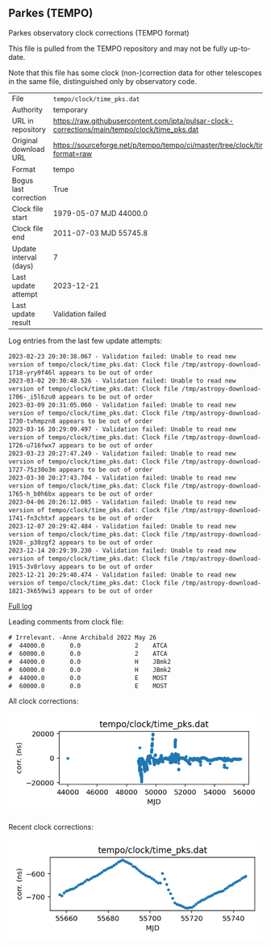 
## Parkes (TEMPO)

Parkes observatory clock corrections (TEMPO format)

This file is pulled from the TEMPO repository and may not be fully
up-to-date.

Note that this file has some clock (non-)correction data for other
telescopes in the same file, distinguished only by observatory code.

|     |     |
|:--- |:--- |
| File | `tempo/clock/time_pks.dat` |
| Authority | temporary |
| URL in repository | <https://raw.githubusercontent.com/ipta/pulsar-clock-corrections/main/tempo/clock/time_pks.dat> |
| Original download URL | <https://sourceforge.net/p/tempo/tempo/ci/master/tree/clock/time_pks.dat?format=raw> |
| Format | tempo |
| Bogus last correction | True |
| Clock file start | 1979-05-07 MJD 44000.0 |
| Clock file end | 2011-07-03 MJD 55745.8 |
| Update interval (days) | 7 |
| Last update attempt | 2023-12-21 |
| Last update result | Validation failed |

Log entries from the last few update attempts:
```
2023-02-23 20:30:38.067 - Validation failed: Unable to read new version of tempo/clock/time_pks.dat: Clock file /tmp/astropy-download-1718-yry0f46l appears to be out of order
2023-03-02 20:30:48.526 - Validation failed: Unable to read new version of tempo/clock/time_pks.dat: Clock file /tmp/astropy-download-1706-_i5l6zu0 appears to be out of order
2023-03-09 20:31:05.060 - Validation failed: Unable to read new version of tempo/clock/time_pks.dat: Clock file /tmp/astropy-download-1730-tvhmpzn8 appears to be out of order
2023-03-16 20:29:09.497 - Validation failed: Unable to read new version of tempo/clock/time_pks.dat: Clock file /tmp/astropy-download-1726-u716fwx7 appears to be out of order
2023-03-23 20:27:47.249 - Validation failed: Unable to read new version of tempo/clock/time_pks.dat: Clock file /tmp/astropy-download-1727-75z30o3m appears to be out of order
2023-03-30 20:27:43.704 - Validation failed: Unable to read new version of tempo/clock/time_pks.dat: Clock file /tmp/astropy-download-1765-h_b0h6bx appears to be out of order
2023-04-06 20:26:12.085 - Validation failed: Unable to read new version of tempo/clock/time_pks.dat: Clock file /tmp/astropy-download-1741-fn3chtxf appears to be out of order
2023-12-07 20:29:42.484 - Validation failed: Unable to read new version of tempo/clock/time_pks.dat: Clock file /tmp/astropy-download-1928-_p30zgf2 appears to be out of order
2023-12-14 20:29:39.230 - Validation failed: Unable to read new version of tempo/clock/time_pks.dat: Clock file /tmp/astropy-download-1915-3v8rlovy appears to be out of order
2023-12-21 20:29:40.474 - Validation failed: Unable to read new version of tempo/clock/time_pks.dat: Clock file /tmp/astropy-download-1821-3k659wi3 appears to be out of order
```
[Full log](https://raw.githubusercontent.com/ipta/pulsar-clock-corrections/main/log/tempo/clock/time_pks.dat.log)

Leading comments from clock file:

    # Irrelevant. -Anne Archibald 2022 May 26
    #  44000.0       0.0               2    ATCA
    #  60000.0       0.0               2    ATCA
    #  44000.0       0.0               H    JBmk2
    #  60000.0       0.0               H    JBmk2
    #  44000.0       0.0               E    MOST
    #  60000.0       0.0               E    MOST



All clock corrections:

![plot of all clock corrections](time_pks.dat.png "All corrections")

Recent clock corrections:

![plot of recent clock corrections](time_pks.dat.short.png "Recent corrections")

